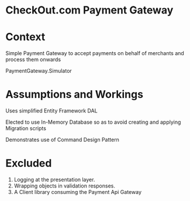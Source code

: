 # CheckOut.com Payment Gateway

# Context

Simple Payment Gateway to accept payments on behalf of merchants and process them onwards

PaymentGateway.Simulator

# Assumptions and Workings 

Uses simplified Entity Framework DAL

Elected to use In-Memory Database so as to avoid creating and applying Migration scripts

Demonstrates use of Command Design Pattern

# Excluded

1. Logging at the presentation layer.
2. Wrapping objects in validation responses.
3. A Client library consuming the Payment Api Gateway